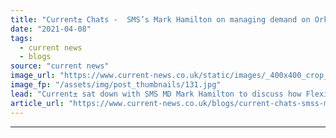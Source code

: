 ```yaml
---
title: "Current± Chats -  SMS’s Mark Hamilton on managing demand on Orkney and a new route to solar"
date: "2021-04-08"
tags: 
  - current news
  - blogs
source: "current news"
image_url: "https://www.current-news.co.uk/static/images/_400x400_crop_center-center/Solopower-credit-SMS.jpg"
image_fp: "/assets/img/post_thumbnails/131.jpg"
lead: "Current± sat down with SMS MD Mark Hamilton to discuss how FlexiGrid is managing demand in Orkney, what’s next for the ReFLEX project and what Solopower has to offer."
article_url: "https://www.current-news.co.uk/blogs/current-chats-smss-mark-hamilton-on-managing-demand-on-orkney-and-a-new-route-to-solar?utm_source=rss-feeds&utm_medium=rss&utm_campaign=rss"
---
```


---
